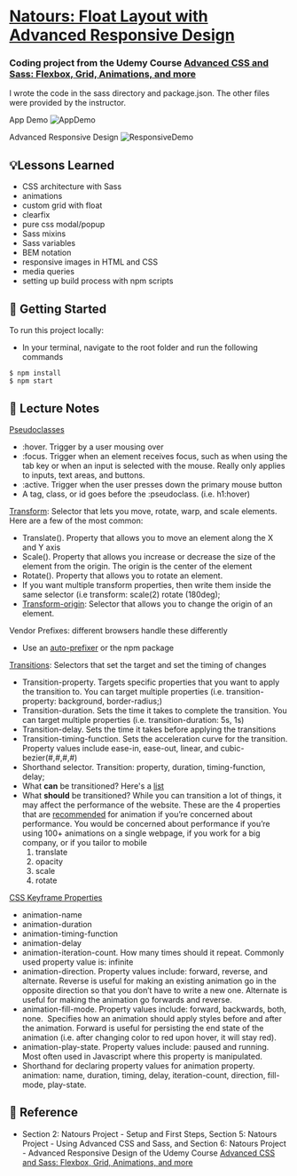# [Natours: Float Layout with Advanced Responsive Design](https://jacobgrisham.github.io/Float-Layout-with-Advanced-Responsive-Design/)
### Coding project from the Udemy Course [Advanced CSS and Sass: Flexbox, Grid, Animations, and more](https://www.udemy.com/course/advanced-css-and-sass/)
I wrote the code in the sass directory and package.json. The other files were provided by the instructor.

App Demo
![AppDemo](img/appdemo.gif)

Advanced Responsive Design
![ResponsiveDemo](img/respdemo.gif)

## 💡Lessons Learned
- CSS architecture with Sass
- animations
- custom grid with float
- clearfix
- pure css modal/popup
- Sass mixins
- Sass variables
- BEM notation
- responsive images in HTML and CSS
- media queries
- setting up build process with npm scripts

## 🚀 Getting Started
To run this project locally:
- In your terminal, navigate to the root folder and run the following commands
```
$ npm install
$ npm start
```

## 📝 Lecture Notes
[Pseudoclasses](https://developer.mozilla.org/en-US/docs/Web/CSS/Pseudo-classes)
- :hover. Trigger by a user mousing over
- :focus. Trigger when an element receives focus, such as when using the tab key or when an input is selected with the mouse. Really only applies to inputs, text areas, and buttons.
- :active. Trigger when the user presses down the primary mouse button
- A tag, class, or id goes before the :pseudoclass. (i.e. h1:hover)

[Transform](https://developer.mozilla.org/en-US/docs/Web/CSS/transform): Selector that lets you move, rotate, warp, and scale elements. Here are a few of the most common:
- Translate(). Property that allows you to move an element along the X and Y axis
- Scale(). Property that allows you increase or decrease the size of the element from the origin. The origin is the center of the element
- Rotate(). Property that allows you to rotate an element.
- If you want multiple transform properties, then write them inside the same selector (i.e transform: scale(2) rotate (180deg);
- [Transform-origin](https://developer.mozilla.org/en-US/docs/Web/CSS/transform-origin): Selector that allows you to change the origin of an element.

Vendor Prefixes: different browsers handle these differently
- Use an [auto-prefixer](https://autoprefixer.github.io/) or the npm package

[Transitions](https://developer.mozilla.org/en-US/docs/Web/CSS/transition): Selectors that set the target and set the timing of changes
- Transition-property. Targets specific properties that you want to apply the transition to. You can target multiple properties (i.e. transition-property: background, border-radius;)
- Transition-duration. Sets the time it takes to complete the transition. You can target multiple properties (i.e. transition-duration: 5s, 1s)
- Transition-delay. Sets the time it takes before applying the transitions
- Transition-timing-function. Sets the acceleration curve for the transition. Property values include ease-in, ease-out, linear, and cubic-bezier(#,#,#,#)
- Shorthand selector. Transition: property, duration, timing-function, delay;
- What __can__ be transitioned? Here's a [list](https://developer.mozilla.org/en-US/docs/Web/CSS/CSS_animated_properties)
- What __should__ be transitioned? While you can transition a lot of things, it may affect the performance of the website. These are the 4 properties that are [recommended](https://www.html5rocks.com/en/tutorials/speed/high-performance-animations/) for animation if you’re concerned about performance. You would be concerned about performance if you’re using 100+ animations on a single webpage, if you work for a big company, or if you tailor to mobile
  1. translate
  2. opacity
  3. scale
  4. rotate

[CSS Keyframe Properties](https://developer.mozilla.org/en-US/docs/Web/CSS/@keyframes)
- animation-name
- animation-duration
- animation-timing-function
- animation-delay
- animation-iteration-count. How many times should it repeat. Commonly used property value is: infinite
- animation-direction. Property values include: forward, reverse, and alternate. Reverse is useful for making an existing animation go in the opposite direction so that you don’t have to write a new one. Alternate is useful for making the animation go forwards and reverse.
- animation-fill-mode. Property values include: forward, backwards, both, none.  Specifies how an animation should apply styles before and after the animation. Forward is useful for persisting the end state of the animation (i.e. after changing color to red upon hover, it will stay red). 
- animation-play-state. Property values include: paused and running. Most often used in Javascript where this property is manipulated.
- Shorthand for declaring property values for animation property. animation: name, duration, timing, delay, iteration-count, direction, fill-mode, play-state.

## 📣 Reference
- Section 2: Natours Project - Setup and First Steps, Section 5: Natours Project - Using Advanced CSS and Sass, and Section 6: Natours Project - Advanced Responsive Design of the Udemy Course [Advanced CSS and Sass: Flexbox, Grid, Animations, and more](https://www.udemy.com/course/advanced-css-and-sass/)

